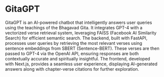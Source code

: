 # GitaGPT

GitaGPT is an AI-powered chatbot that intelligently answers user queries using the teachings of the Bhagavad Gita. It integrates GPT-4 with a vectorized verse retrieval system, leveraging FAISS (Facebook AI Similarity Search) for efficient semantic search. The backend, built with FastAPI, processes user queries by retrieving the most relevant verses using sentence embeddings from SBERT (Sentence-BERT). These verses are then passed to GPT-4 via the OpenAI API, ensuring responses are both contextually accurate and spiritually insightful. The frontend, developed with Next.js, provides a seamless user experience, displaying AI-generated answers along with chapter-verse citations for further exploration. 
